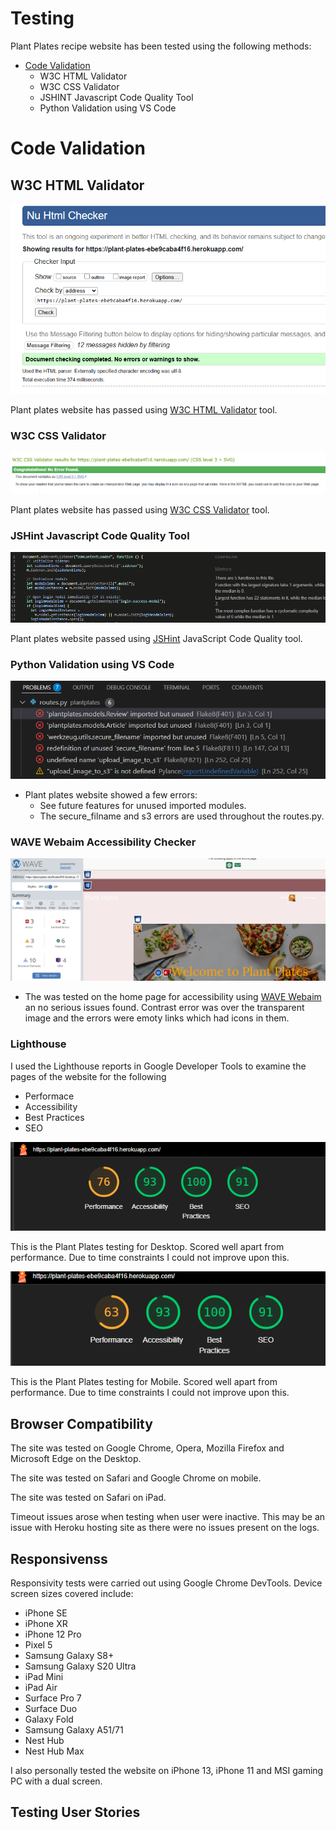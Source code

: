 # Testing

Plant Plates recipe website has been tested using the following methods:

- [Code Validation](#code-validation)
  - W3C HTML Validator
  - W3C CSS Validator
  - JSHINT Javascript Code Quality Tool
  - Python Validation using VS Code

# Code Validation

## W3C HTML Validator

![W3C HTML Validator](plantplates/static/images/TESTING/w3c-HTML-validator.png)

Plant plates website has passed using [W3C HTML Validator](https://validator.w3.org/) tool.

### W3C CSS Validator

![W3C CSS Validator](plantplates/static/images/TESTING/W3C-CSS-Validator.png)

Plant plates website has passed using [W3C CSS Validator](https://jigsaw.w3.org/css-validator/) tool.

### JSHint Javascript Code Quality Tool

![JShint](plantplates/static/images/TESTING/jshint.png)

Plant plates website passed using [JSHint](https://jshint.com/) JavaScript Code Quality tool.

### Python Validation using VS Code

![Python Validation](plantplates/static/images/TESTING/python-test.png)

- Plant plates website showed a few errors:
  - See future features for unused imported modules.
  - The secure_filname and s3 errors are used throughout the routes.py.

### WAVE Webaim Accessibility Checker

![WAVE Webaim Accessibility Checker](plantplates/static/images/TESTING/WAVE-test.png)

- The was tested on the home page for accessibility using [WAVE Webaim](https://wave.webaim.org/) an no serious issues found. Contrast error was over the transparent image and the errors were emoty links which had icons in them.

### Lighthouse

I used the Lighthouse reports in Google Developer Tools to examine the pages of the website for the following

- Performace
- Accessibility
- Best Practices
- SEO

![Dekstop Mobile](plantplates/static/images/TESTING/desktop-lighthouse.png)

This is the Plant Plates testing for Desktop. Scored well apart from performance. Due to time constraints I could not improve upon this.

![Mobile Lighthouse](plantplates/static/images/TESTING/mobile-lighthouse.png)

This is the Plant Plates testing for Mobile. Scored well apart from performance. Due to time constraints I could not improve upon this.

## Browser Compatibility

The site was tested on Google Chrome, Opera, Mozilla Firefox and Microsoft Edge on the Desktop.

The site was tested on Safari and Google Chrome on mobile.

The site was tested on Safari on iPad.

Timeout issues arose when testing when user were inactive. This may be an issue with Heroku hosting site as there were no issues present on the logs.

## Responsivenss

Responsivity tests were carried out using Google Chrome DevTools. Device screen sizes covered include:

- iPhone SE
- iPhone XR
- iPhone 12 Pro
- Pixel 5
- Samsung Galaxy S8+
- Samsung Galaxy S20 Ultra
- iPad Mini
- iPad Air
- Surface Pro 7
- Surface Duo
- Galaxy Fold
- Samsung Galaxy A51/71
- Nest Hub
- Nest Hub Max

I also personally tested the website on iPhone 13, iPhone 11 and MSI gaming PC with a dual screen.

## Testing User Stories
